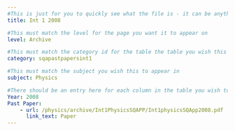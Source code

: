 ```yaml
---
#This is just for you to quickly see what the file is - it can be anything you want
title: Int 1 2008

#This must match the level for the page you want it to appear on
level: Archive

#This must match the category id for the table the table you wish this to appear in
category: sqapastpapersint1

#This must match the subject you wish this to appear in
subject: Physics

#There should be an entry here for each column in the table you wish to populate:
Year: 2008
Past Paper:
    - url: /physics/archive/Int1PhysicsSQAPP/Int1physicsSQApp2008.pdf
      link_text: Paper
---
```


